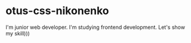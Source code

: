 # otus-css-nikonenko
I'm junior web developer. I'm studying frontend development.
Let's show my skill)))
